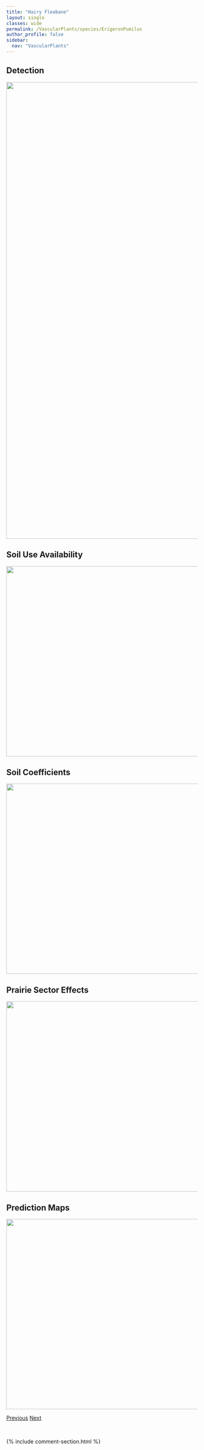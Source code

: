 ```yaml
---
title: "Hairy Fleabane"
layout: single
classes: wide
permalink: /VascularPlants/species/ErigeronPumilus
author_profile: false
sidebar:
  nav: "VascularPlants"
---
```


<h2>Detection</h2>

<a href="https://drive.google.com/uc?export=view&id=1qyPX5Hm5c6QWAgijKorCQqkOhlUQsc2T">
<img src="https://drive.google.com/uc?export=view&id=1qyPX5Hm5c6QWAgijKorCQqkOhlUQsc2T" height = "1200" width = "800">
</a>


<h2>Soil Use Availability</h2>

<a href="https://drive.google.com/uc?export=view&id=1sah6xsNRRZQ1qYchZXtvQeUKhFMMBaI8">
<img src="https://drive.google.com/uc?export=view&id=1sah6xsNRRZQ1qYchZXtvQeUKhFMMBaI8" height = "500" width = "1000">
</a>


<h2>Soil Coefficients</h2>

<a href="https://drive.google.com/uc?export=view&id=1mSN9NEDNHvki_nQMVdZ4dKr5OLPvkRY9">
<img src="https://drive.google.com/uc?export=view&id=1mSN9NEDNHvki_nQMVdZ4dKr5OLPvkRY9" height = "500" width = "1000">
</a>


<h2>Prairie Sector Effects</h2>

<a href="https://drive.google.com/uc?export=view&id=1OK7fFUJtdUc6E2dQ-lzYWfUAqyW0xx8L">
<img src="https://drive.google.com/uc?export=view&id=1OK7fFUJtdUc6E2dQ-lzYWfUAqyW0xx8L" height = "500" width = "1000">
</a>


<h2>Prediction Maps</h2>

<a href="https://drive.google.com/uc?export=view&id=1IO1K-zPqeNgm-cKCIQY5A53LjHSfeWGW">
<img src="https://drive.google.com/uc?export=view&id=1IO1K-zPqeNgm-cKCIQY5A53LjHSfeWGW" height = "500" width = "1000">
</a>


<a href="/DevelopmentWebsite/VascularPlants/species/ErigeronPhiladelphicus" class="pagination--pager" title="Philadelphia Fleabane">Previous</a> <a href="/DevelopmentWebsite/VascularPlants/species/ErigeronRadicatus" class="pagination--pager" title="Erigeron radicatus">Next</a>

<p>&nbsp;</p>

{% include comment-section.html %}
